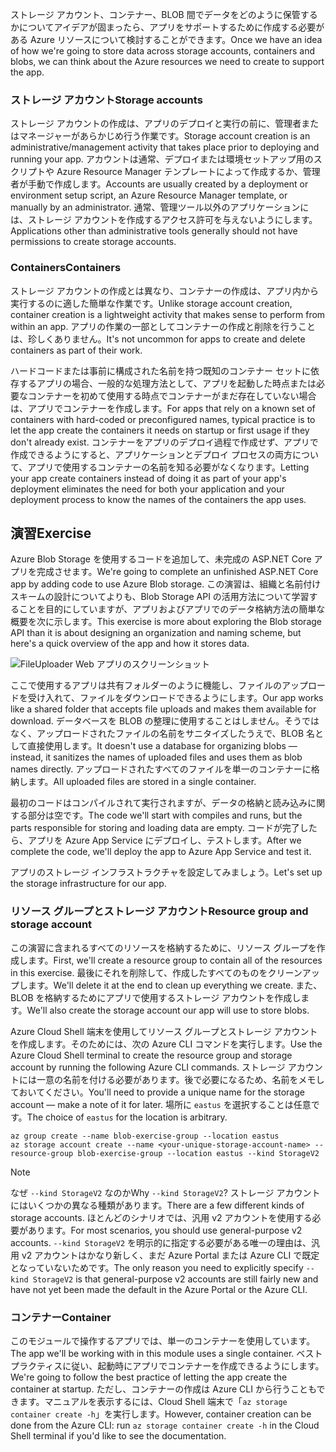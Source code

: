 <span data-ttu-id="e162b-101">ストレージ アカウント、コンテナー、BLOB 間でデータをどのように保管するかについてアイデアが固まったら、アプリをサポートするために作成する必要がある Azure リソースについて検討することができます。</span><span class="sxs-lookup"><span data-stu-id="e162b-101">Once we have an idea of how we're going to store data across storage accounts, containers and blobs, we can think about the Azure resources we need to create to support the app.</span></span>

### <a name="storage-accounts"></a><span data-ttu-id="e162b-102">ストレージ アカウント</span><span class="sxs-lookup"><span data-stu-id="e162b-102">Storage accounts</span></span>

<span data-ttu-id="e162b-103">ストレージ アカウントの作成は、アプリのデプロイと実行の前に、管理者またはマネージャーがあらかじめ行う作業です。</span><span class="sxs-lookup"><span data-stu-id="e162b-103">Storage account creation is an administrative/management activity that takes place prior to deploying and running your app.</span></span> <span data-ttu-id="e162b-104">アカウントは通常、デプロイまたは環境セットアップ用のスクリプトや Azure Resource Manager テンプレートによって作成するか、管理者が手動で作成します。</span><span class="sxs-lookup"><span data-stu-id="e162b-104">Accounts are usually created by a deployment or environment setup script, an Azure Resource Manager template, or manually by an administrator.</span></span> <span data-ttu-id="e162b-105">通常、管理ツール以外のアプリケーションには、ストレージ アカウントを作成するアクセス許可を与えないようにします。</span><span class="sxs-lookup"><span data-stu-id="e162b-105">Applications other than administrative tools generally should not have permissions to create storage accounts.</span></span>

### <a name="containers"></a><span data-ttu-id="e162b-106">Containers</span><span class="sxs-lookup"><span data-stu-id="e162b-106">Containers</span></span>

<span data-ttu-id="e162b-107">ストレージ アカウントの作成とは異なり、コンテナーの作成は、アプリ内から実行するのに適した簡単な作業です。</span><span class="sxs-lookup"><span data-stu-id="e162b-107">Unlike storage account creation, container creation is a lightweight activity that makes sense to perform from within an app.</span></span> <span data-ttu-id="e162b-108">アプリの作業の一部としてコンテナーの作成と削除を行うことは、珍しくありません。</span><span class="sxs-lookup"><span data-stu-id="e162b-108">It's not uncommon for apps to create and delete containers as part of their work.</span></span>

<span data-ttu-id="e162b-109">ハードコードまたは事前に構成された名前を持つ既知のコンテナー セットに依存するアプリの場合、一般的な処理方法として、アプリを起動した時点または必要なコンテナーを初めて使用する時点でコンテナーがまだ存在していない場合は、アプリでコンテナーを作成します。</span><span class="sxs-lookup"><span data-stu-id="e162b-109">For apps that rely on a known set of containers with hard-coded or preconfigured names, typical practice is to let the app create the containers it needs on startup or first usage if they don't already exist.</span></span> <span data-ttu-id="e162b-110">コンテナーをアプリのデプロイ過程で作成せず、アプリで作成できるようにすると、アプリケーションとデプロイ プロセスの両方について、アプリで使用するコンテナーの名前を知る必要がなくなります。</span><span class="sxs-lookup"><span data-stu-id="e162b-110">Letting your app create containers instead of doing it as part of your app's deployment eliminates the need for both your application and your deployment process to know the names of the containers the app uses.</span></span>

## <a name="exercise"></a><span data-ttu-id="e162b-111">演習</span><span class="sxs-lookup"><span data-stu-id="e162b-111">Exercise</span></span>

<span data-ttu-id="e162b-112">Azure Blob Storage を使用するコードを追加して、未完成の ASP.NET Core アプリを完成させます。</span><span class="sxs-lookup"><span data-stu-id="e162b-112">We're going to complete an unfinished ASP.NET Core app by adding code to use Azure Blob storage.</span></span> <span data-ttu-id="e162b-113">この演習は、組織と名前付けスキームの設計についてよりも、Blob Storage API の活用方法について学習することを目的にしていますが、アプリおよびアプリでのデータ格納方法の簡単な概要を次に示します。</span><span class="sxs-lookup"><span data-stu-id="e162b-113">This exercise is more about exploring the Blob storage API than it is about designing an organization and naming scheme, but here's a quick overview of the app and how it stores data.</span></span>

![FileUploader Web アプリのスクリーンショット](../media-drafts/fileuploader-with-files.PNG)

<span data-ttu-id="e162b-115">ここで使用するアプリは共有フォルダーのように機能し、ファイルのアップロードを受け入れて、ファイルをダウンロードできるようにします。</span><span class="sxs-lookup"><span data-stu-id="e162b-115">Our app works like a shared folder that accepts file uploads and makes them available for download.</span></span> <span data-ttu-id="e162b-116">データベースを BLOB の整理に使用することはしません。そうではなく、アップロードされたファイルの名前をサニタイズしたうえで、BLOB 名として直接使用します。</span><span class="sxs-lookup"><span data-stu-id="e162b-116">It doesn't use a database for organizing blobs &mdash; instead, it sanitizes the names of uploaded files and uses them as blob names directly.</span></span> <span data-ttu-id="e162b-117">アップロードされたすべてのファイルを単一のコンテナーに格納します。</span><span class="sxs-lookup"><span data-stu-id="e162b-117">All uploaded files are stored in a single container.</span></span>

<span data-ttu-id="e162b-118">最初のコードはコンパイルされて実行されますが、データの格納と読み込みに関する部分は空です。</span><span class="sxs-lookup"><span data-stu-id="e162b-118">The code we'll start with compiles and runs, but the parts responsible for storing and loading data are empty.</span></span> <span data-ttu-id="e162b-119">コードが完了したら、アプリを Azure App Service にデプロイし、テストします。</span><span class="sxs-lookup"><span data-stu-id="e162b-119">After we complete the code, we'll deploy the app to Azure App Service and test it.</span></span>

<span data-ttu-id="e162b-120">アプリのストレージ インフラストラクチャを設定してみましょう。</span><span class="sxs-lookup"><span data-stu-id="e162b-120">Let's set up the storage infrastructure for our app.</span></span>

### <a name="resource-group-and-storage-account"></a><span data-ttu-id="e162b-121">リソース グループとストレージ アカウント</span><span class="sxs-lookup"><span data-stu-id="e162b-121">Resource group and storage account</span></span>

<span data-ttu-id="e162b-122">この演習に含まれるすべてのリソースを格納するために、リソース グループを作成します。</span><span class="sxs-lookup"><span data-stu-id="e162b-122">First, we'll create a resource group to contain all of the resources in this exercise.</span></span> <span data-ttu-id="e162b-123">最後にそれを削除して、作成したすべてのものをクリーンアップします。</span><span class="sxs-lookup"><span data-stu-id="e162b-123">We'll delete it at the end to clean up everything we create.</span></span> <span data-ttu-id="e162b-124">また、BLOB を格納するためにアプリで使用するストレージ アカウントを作成します。</span><span class="sxs-lookup"><span data-stu-id="e162b-124">We'll also create the storage account our app will use to store blobs.</span></span>

<span data-ttu-id="e162b-125">Azure Cloud Shell 端末を使用してリソース グループとストレージ アカウントを作成します。そのためには、次の Azure CLI コマンドを実行します。</span><span class="sxs-lookup"><span data-stu-id="e162b-125">Use the Azure Cloud Shell terminal to create the resource group and storage account by running the following Azure CLI commands.</span></span> <span data-ttu-id="e162b-126">ストレージ アカウントには一意の名前を付ける必要があります。後で必要になるため、名前をメモしておいてください。</span><span class="sxs-lookup"><span data-stu-id="e162b-126">You'll need to provide a unique name for the storage account &mdash; make a note of it for later.</span></span> <span data-ttu-id="e162b-127">場所に `eastus` を選択することは任意です。</span><span class="sxs-lookup"><span data-stu-id="e162b-127">The choice of `eastus` for the location is arbitrary.</span></span>

```console
az group create --name blob-exercise-group --location eastus
az storage account create --name <your-unique-storage-account-name> --resource-group blob-exercise-group --location eastus --kind StorageV2
```

> [!NOTE]
> <span data-ttu-id="e162b-128">なぜ `--kind StorageV2` なのか</span><span class="sxs-lookup"><span data-stu-id="e162b-128">Why `--kind StorageV2`?</span></span> <span data-ttu-id="e162b-129">ストレージ アカウントにはいくつかの異なる種類があります。</span><span class="sxs-lookup"><span data-stu-id="e162b-129">There are a few different kinds of storage accounts.</span></span> <span data-ttu-id="e162b-130">ほとんどのシナリオでは、汎用 v2 アカウントを使用する必要があります。</span><span class="sxs-lookup"><span data-stu-id="e162b-130">For most scenarios, you should use general-purpose v2 accounts.</span></span> <span data-ttu-id="e162b-131">`--kind StorageV2` を明示的に指定する必要がある唯一の理由は、汎用 v2 アカウントはかなり新しく、まだ Azure Portal または Azure CLI で既定となっていないためです。</span><span class="sxs-lookup"><span data-stu-id="e162b-131">The only reason you need to explicitly specify `--kind StorageV2` is that general-purpose v2 accounts are still fairly new and have not yet been made the default in the Azure Portal or the Azure CLI.</span></span>

### <a name="container"></a><span data-ttu-id="e162b-132">コンテナー</span><span class="sxs-lookup"><span data-stu-id="e162b-132">Container</span></span>

<span data-ttu-id="e162b-133">このモジュールで操作するアプリでは、単一のコンテナーを使用しています。</span><span class="sxs-lookup"><span data-stu-id="e162b-133">The app we'll be working with in this module uses a single container.</span></span> <span data-ttu-id="e162b-134">ベスト プラクティスに従い、起動時にアプリでコンテナーを作成できるようにします。</span><span class="sxs-lookup"><span data-stu-id="e162b-134">We're going to follow the best practice of letting the app create the container at startup.</span></span> <span data-ttu-id="e162b-135">ただし、コンテナーの作成は Azure CLI から行うこともできます。マニュアルを表示するには、Cloud Shell 端末で「`az storage container create -h`」を実行します。</span><span class="sxs-lookup"><span data-stu-id="e162b-135">However, container creation can be done from the Azure CLI: run `az storage container create -h` in the Cloud Shell terminal if you'd like to see the documentation.</span></span>